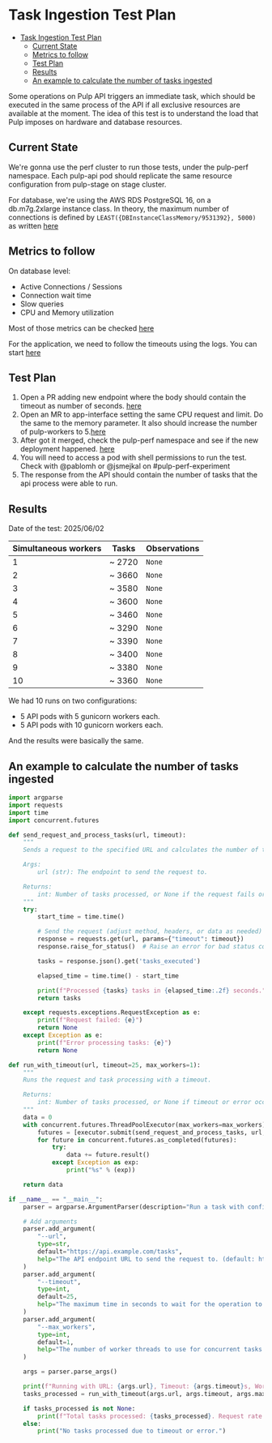 # Task Ingestion Test Plan

<!--toc:start-->
- [Task Ingestion Test Plan](#task-ingestion-test-plan)
  - [Current State](#current-state)
  - [Metrics to follow](#metrics-to-follow)
  - [Test Plan](#test-plan)
  - [Results](#results)
  - [An example to calculate the number of tasks ingested](#an-example-to-calculate-the-number-of-tasks-ingested)
<!--toc:end-->

Some operations on Pulp API triggers an immediate task, which should be executed in the
same process of the API if all exclusive resources are available at the moment. The idea 
of this test is to understand the load that Pulp imposes on hardware and database resources.

## Current State
We're gonna use the perf cluster to run those tests, under the pulp-perf namespace.
Each pulp-api pod should replicate the same resource configuration from pulp-stage 
on stage cluster.

For database, we're using the AWS RDS PostgreSQL 16, on a db.m7g.2xlarge instance class.
In theory, the maximum number of connections is defined by `LEAST({DBInstanceClassMemory/9531392}, 5000)`
as written [here](https://docs.aws.amazon.com/AmazonRDS/latest/UserGuide/CHAP_Limits.html#RDS_Limits.MaxConnections)

## Metrics to follow
On database level:
- Active Connections / Sessions
- Connection wait time
- Slow queries
- CPU and Memory utilization

Most of those metrics can be checked [here](https://us-east-1.console.aws.amazon.com/rds/home?region=us-east-1#database:id=pulp-prod;is-cluster=false)

For the application, we need to follow the timeouts using the logs.
You can start [here](https://grafana.app-sre.devshift.net/explore?schemaVersion=1&panes=%7B%22vse%22%3A%7B%22datasource%22%3A%22P1A97A9592CB7F392%22%2C%22queries%22%3A%5B%7B%22id%22%3A%22%22%2C%22region%22%3A%22us-east-1%22%2C%22namespace%22%3A%22%22%2C%22refId%22%3A%22A%22%2C%22queryMode%22%3A%22Logs%22%2C%22expression%22%3A%22fields+%40logStream%2C+%40message%2C++kubernetes.namespace_name+%7C+filter+%40logStream+like+%2Fpulp-stage_pulp-%28worker%7Capi%7Ccontent%29%2F%5Cn%5Cn%5Cn%5Cn%22%2C%22statsGroups%22%3A%5B%5D%2C%22datasource%22%3A%7B%22type%22%3A%22cloudwatch%22%2C%22uid%22%3A%22P1A97A9592CB7F392%22%7D%2C%22logGroups%22%3A%5B%7B%22arn%22%3A%22arn%3Aaws%3Alogs%3Aus-east-1%3A744086762512%3Alog-group%3Acrcs02ue1.pulp-stage%3A*%22%2C%22name%22%3A%22crcs02ue1.pulp-stage%22%2C%22accountId%22%3A%22744086762512%22%7D%5D%7D%5D%2C%22range%22%3A%7B%22from%22%3A%22now-30m%22%2C%22to%22%3A%22now%22%7D%7D%7D&orgId=1)

## Test Plan

1. Open a PR adding new endpoint where the body should contain the timeout as number of seconds. [here](https://github.com/pulp/pulp-service/pull/523)
2. Open an MR to app-interface setting the same CPU request and limit. Do the same to the memory parameter. It also should increase the number of pulp-workers to 5.[here](https://gitlab.cee.redhat.com/service/app-interface/-/merge_requests/143656)
3. After got it merged, check the pulp-perf namespace and see if the new deployment happened. [here](https://console-openshift-console.apps.rhperfcluster.ptjz.p1.openshiftapps.com/k8s/ns/pulp-perf/apps~v1~Deployment)
4. You will need to access a pod with shell permissions to run the test. Check with @pablomh or @jsmejkal on #pulp-perf-experiment
5. The response from the API should contain the number of tasks that the api process were able to run.


## Results
Date of the test: 2025/06/02

| Simultaneous workers   | Tasks           | Observations          |
|------------------------|-----------------|-----------------------|
| 1                      | ~ 2720          | `None`                |
| 2                      | ~ 3660          | `None`                 |
| 3                      | ~ 3580          | `None`                 |
| 4                      | ~ 3600          | `None`                 |
| 5                      | ~ 3460          | `None`                 |
| 6                      | ~ 3290          | `None`                 |
| 7                      | ~ 3390          | `None`                 |
| 8                      | ~ 3400          | `None`                 |
| 9                      | ~ 3380          | `None`                 |
| 10                     | ~ 3360          | `None`                 |

We had 10 runs on two configurations:
- 5 API pods with 5 gunicorn workers each.
- 5 API pods with 10 gunicorn workers each.

And the results were basically the same.

## An example to calculate the number of tasks ingested
```python
import argparse
import requests
import time
import concurrent.futures

def send_request_and_process_tasks(url, timeout):
    """
    Sends a request to the specified URL and calculates the number of tasks processed

    Args:
        url (str): The endpoint to send the request to.

    Returns:
        int: Number of tasks processed, or None if the request fails or times out.
    """
    try:
        start_time = time.time()

        # Send the request (adjust method, headers, or data as needed)
        response = requests.get(url, params={"timeout": timeout})
        response.raise_for_status()  # Raise an error for bad status codes

        tasks = response.json().get('tasks_executed')

        elapsed_time = time.time() - start_time

        print(f"Processed {tasks} tasks in {elapsed_time:.2f} seconds.")
        return tasks

    except requests.exceptions.RequestException as e:
        print(f"Request failed: {e}")
        return None
    except Exception as e:
        print(f"Error processing tasks: {e}")
        return None

def run_with_timeout(url, timeout=25, max_workers=1):
    """
    Runs the request and task processing with a timeout.

    Returns:
        int: Number of tasks processed, or None if timeout or error occurs.
    """
    data = 0
    with concurrent.futures.ThreadPoolExecutor(max_workers=max_workers) as executor:
        futures = [executor.submit(send_request_and_process_tasks, url, timeout) for _ in range(max_workers)]
        for future in concurrent.futures.as_completed(futures):
            try:
                data += future.result()
            except Exception as exp:
                print("%s" % (exp))

    return data

if __name__ == "__main__":
    parser = argparse.ArgumentParser(description="Run a task with configurable timeout and executors.")

    # Add arguments
    parser.add_argument(
        "--url",
        type=str,
        default="https://api.example.com/tasks",
        help="The API endpoint URL to send the request to. (default: https://api.example.com/tasks)"
    )
    parser.add_argument(
        "--timeout",
        type=int,
        default=25,
        help="The maximum time in seconds to wait for the operation to complete. (default: 25)"
    )
    parser.add_argument(
        "--max_workers",
        type=int,
        default=1,
        help="The number of worker threads to use for concurrent tasks. (default: 1)"
    )

    args = parser.parse_args()

    print(f"Running with URL: {args.url}, Timeout: {args.timeout}s, Workers: {args.max_workers}")
    tasks_processed = run_with_timeout(args.url, args.timeout, args.max_workers)

    if tasks_processed is not None:
        print(f"Total tasks processed: {tasks_processed}. Request rate: {tasks_processed/args.timeout}/s")
    else:
        print("No tasks processed due to timeout or error.")
```
